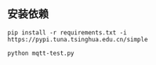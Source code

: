 ## 安装依赖
```shell
pip install -r requirements.txt -i https://pypi.tuna.tsinghua.edu.cn/simple
```

```shell
python mqtt-test.py
```
